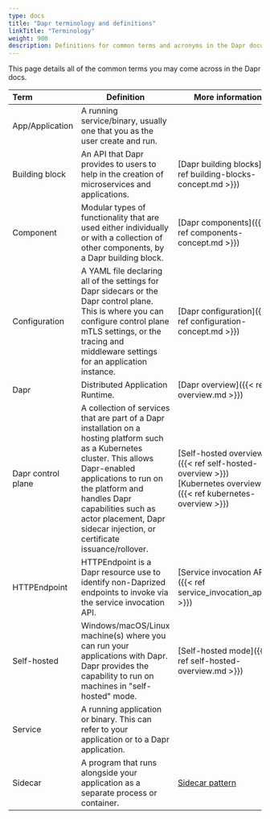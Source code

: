 ```yaml
---
type: docs
title: "Dapr terminology and definitions"
linkTitle: "Terminology"
weight: 900
description: Definitions for common terms and acronyms in the Dapr documentation
---
```


This page details all of the common terms you may come across in the Dapr docs.

| Term | Definition | More information |
|:-----|------------|------------------|
| App/Application | A running service/binary, usually one that you as the user create and run.
| Building block | An API that Dapr provides to users to help in the creation of microservices and applications. | [Dapr building blocks]({{< ref building-blocks-concept.md >}})
| Component | Modular types of functionality that are used either individually or with a collection of other components, by a Dapr building block. | [Dapr components]({{< ref components-concept.md >}})
| Configuration | A YAML file declaring all of the settings for Dapr sidecars or the Dapr control plane. This is where you can configure control plane mTLS settings, or the tracing and middleware settings for an application instance. | [Dapr configuration]({{< ref configuration-concept.md >}})
| Dapr | Distributed Application Runtime. | [Dapr overview]({{< ref overview.md >}})
| Dapr control plane | A collection of services that are part of a Dapr installation on a hosting platform such as a Kubernetes cluster. This allows Dapr-enabled applications to run on the platform and handles Dapr capabilities such as actor placement, Dapr sidecar injection, or certificate issuance/rollover. | [Self-hosted overview]({{< ref self-hosted-overview >}})<br />[Kubernetes overview]({{< ref kubernetes-overview >}})
| HTTPEndpoint | HTTPEndpoint is a Dapr resource use to identify non-Daprized endpoints to invoke via the service invocation API. | [Service invocation API]({{< ref service_invocation_api.md >}})
| Self-hosted | Windows/macOS/Linux machine(s) where you can run your applications with Dapr. Dapr provides the capability to run on machines in "self-hosted" mode. | [Self-hosted mode]({{< ref self-hosted-overview.md >}})
| Service | A running application or binary. This can refer to your application or to a Dapr application.
| Sidecar | A program that runs alongside your application as a separate process or container. | [Sidecar pattern](https://docs.microsoft.com/azure/architecture/patterns/sidecar)
